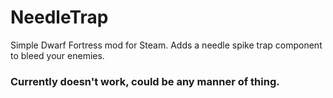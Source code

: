 # NeedleTrap
 Simple Dwarf Fortress mod for Steam. Adds a needle spike trap component to bleed your enemies.


### Currently doesn't work, could be any manner of thing.